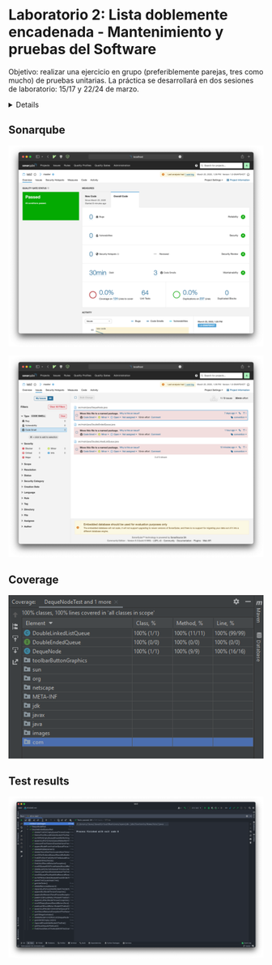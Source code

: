 # Laboratorio 2: Lista doblemente encadenada - Mantenimiento y pruebas del Software

Objetivo: realizar una ejercicio en grupo (preferiblemente parejas, tres como
mucho) de pruebas unitarias. La práctica se desarrollará en dos sesiones de
laboratorio: 15/17 y 22/24 de marzo.

<details>
Trabajo previo:

Usar como referencia las recomendaciones del
artículo https://phauer.com/2019/modern-best-practices-testing-java/ (teniendo
en cuenta que el patrón Given, When, Then que aparece es similar al patrón AAA
visto en clase). Leer las páginas 63 -67 del capítulo 6 de libro "Pragmatic unit
testing in Java 8", prestando atención al aspecto de Boundary Conditions.
Enunciado: A partir de una interfaz DoubleEndedQueue, que representa una lista
con dos extremos (https://en.wikipedia.org/wiki/Double-ended_queue) que asume
una implementación con listas doblemente encadenadas, se plantea desarrollar una
clase DoubleLinkedListQueue que la implementa junto con una clase
DoubleLinkedListQueueTest que incluya las pruebas unitarias que se estimen
necesarias.

La interfaz DoubleEndedQueuees la siguiente:

```
public interface DoubleEndedQueue<T> {
// Basic operations
void append(DequeNode<T> node) ;
void appendLeft(DequeNode<T> node) ;
void deleteFirst() ;
void deleteLast() ;
DequeNode<T> peekFirst() ;
DequeNode<T> peekLast() ;
int size() ;

// Complex operations
DequeNode<T> getAt(int position) ;
DequeNode<T> find (T item) ;
void delete(DequeNode<T> node) ;
void sort(Comparator<?> comparator) ;
}
Se asume que los componentes de la lista doblemente encadenada son objetos de la clase DequeNode

/**

* Class representing a node of a double-ended queue (deque). Each node has pointers to the next and
* previous nodes. The previous and next of the first and last node of the deque is null.
*
* @param <T>
  */
  public class DequeNode<T> {

private T item;
private DequeNode<T> next;
private DequeNode<T> previous;

// Setters
public void setItem(T item) {
this.item = item;
}

public void setNext(DequeNode<T> next) {
this.next = next;
}

public void setPrevious(DequeNode<T> previous) {
this.previous = previous;
}

// Getters
public T getItem() {
return item;
}

public DequeNode<T> getNext() {
return next;
}

public DequeNode<T> getPrevious() {
return previous;
}

public DequeNode(T item, DequeNode<T> next, DequeNode<T> previous) {
this.item = item;
this.next = next;
this.previous = previous;
}

public boolean isFirstNode() {
return previous == null;
}

public boolean isLastNode() {
return next == null;
}

public boolean isNotATerminalNode() {
return (!isFirstNode() && !isLastNode());
}
}
```

Esta clase también hay que probarla, para lo que habrá que desarrollar una clase
llamada DequeNodeTest Requisitos:

Enumerar los casos de prueba de las dos clases en un fichero "testCases.txt"
Preparar un proyecto Maven para el código y para las pruebas con jUnit 5 Los
miembros de los grupos de trabajo usarán git y GitHub para desarrollar el
proyecto

Entregables:

Primer día de laboratorio (15/17 de marzo):
Pruebas de la clase DequeNode (clase DequeNodeTest)
Implementación y pruebas de las operaciones básicas de la interfaz
DoubleEndedQueue en la clase DoubleLinkedListQueue. Fichero testCases.txt
Segundo día de laboratorio (22/24 de marzo):
Proyecto completo en GitHub que incluirá, además de lo implementado en la
primera sesión de laboratorio:
La implementación y pruebas de las operaciones complejas propuestas. Fichero
testCases.txt Captura de pantalla que muestre el porcentaje de cobertura de
código alcanzada. Captura de pantalla que muestre que todos los tests se han
ejecutado con éxito. Opcional: analizar la calidad del código implementado con
la herramienta Sonarqube (https://www.sonarqube.org), entregando las capturas de
pantalla que se estimen oportunas.

</details>

## Sonarqube

![Overview](.github/resources/sonarqube1.png)

![Code smells](.github/resources/sonarqube2.png)

## Coverage

![Coverage](.github/resources/coverage.png)


## Test results

![Test results](.github/resources/test.png)